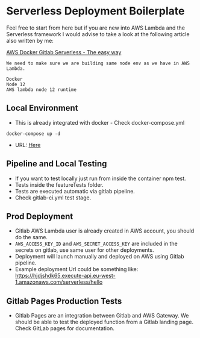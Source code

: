 
# Serverless Deployment Boilerplate

Feel free to start from here but if you are new into AWS Lambda and the Serverless framework 
I would advise to take a look at the following article also written by me:

[AWS Docker Gitlab Serverless - The easy way](https://miltonleon.medium.com/aws-docker-gitlab-serverless-the-easy-way-42e09a64f894)


```$bash
We need to make sure we are building same node env as we have in AWS Lambda.

Docker 
Node 12
AWS lambda node 12 runtime
```

## Local Environment

* This is already integrated with docker - Check docker-compose.yml
```$bash
docker-compose up -d
```
* URL: [Here](http://0.0.0.0/serverless/hello)

## Pipeline and Local Testing
* If you want to test locally just run from inside the container npm test.
* Tests inside the featureTests folder. 
* Tests are executed automatic via gitlab pipeline.
* Check gitlab-ci.yml test stage.

## Prod Deployment
* Gitlab AWS Lambda user is already created in AWS account, you should do the same.
* `AWS_ACCESS_KEY_ID` and `AWS_SECRET_ACCESS_KEY` are included in the secrets on gitlab, use same user for other deployments.
* Deployment will launch manually and deployed on AWS using Gitlab pipeline.
* Example deployment Url could be something like: https://hjdjshdk65.execute-api.eu-west-1.amazonaws.com/serverless/hello

## Gitlab Pages Production Tests
* Gitlab Pages are an integration between Gitlab and AWS Gateway. We should be able to test the deployed function from a Gitlab
landing page. Check GitLab pages for documentation.





